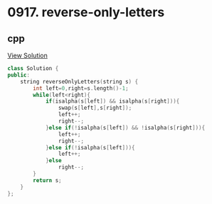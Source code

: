 # 0917. reverse-only-letters

## cpp

[View Solution](0917-reverse-only-letters.cpp)


```cpp
class Solution {
public:
    string reverseOnlyLetters(string s) {
        int left=0,right=s.length()-1;
        while(left<right){
            if(isalpha(s[left]) && isalpha(s[right])){
                swap(s[left],s[right]);
                left++;
                right--;
            }else if(!isalpha(s[left]) && !isalpha(s[right])){
                left++;
                right--;
            }else if(!isalpha(s[left])){
                left++;
            }else 
                right--;
        }
        return s;
    }
};
```
